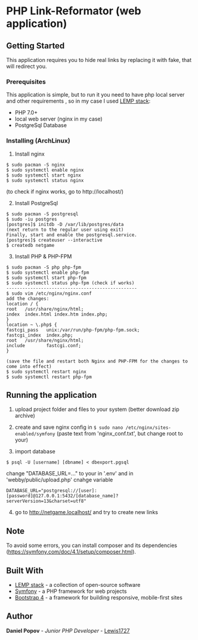 # PHP Link-Reformator (web application)

## Getting Started
This application requires you to hide real links by replacing it with fake, that will redirect you.

### Prerequisites
This application is simple, but to run it you need to have php local server and other requirements , so in my case I used [LEMP stack](https://www.digitalocean.com/community/tutorials/what-is-lemp):
* PHP 7.0+
* local web server (nginx in my case)
* PostgreSql Database

### Installing (ArchLinux)

1. Install nginx
```
$ sudo pacman -S nginx
$ sudo systemctl enable nginx
$ sudo systemctl start nginx
$ sudo systemctl status nginx
```
(to check if nginx works, go to http://localhost/)

2. Install PostgreSql 
```
$ sudo pacman -S postgresql
$ sudo -iu postgres
[postgres]$ initdb -D /var/lib/postgres/data
(next return to the regular user using exit)
Finally, start and enable the postgresql.service.
[postgres]$ createuser --interactive
$ createdb netgame

```

3) Install PHP & PHP-FPM
```
$ sudo pacman -S php php-fpm
$ sudo systemctl enable php-fpm
$ sudo systemctl start php-fpm
$ sudo systemctl status php-fpm (check if works)
-------------------------------------------------
$ sudo vim /etc/nginx/nginx.conf
add the changes: 
location / {
root   /usr/share/nginx/html;
index  index.html index.htm index.php;
}
location ~ \.php$ {
fastcgi_pass   unix:/var/run/php-fpm/php-fpm.sock;
fastcgi_index  index.php;
root   /usr/share/nginx/html;
include        fastcgi.conf;
}

(save the file and restart both Nginx and PHP-FPM for the changes to come into effect)
$ sudo systemctl restart nginx
$ sudo systemctl restart php-fpm
```

## Running the application

1) upload project folder and files to your system (better download zip archive)

2) create and save nginx config in 
```$ sudo nano /etc/nginx/sites-enabled/symfony```
(paste text from 'nginx_conf.txt', but change root to your)

3) import database 
```
$ psql -U [username] [dbname] < dbexport.pgsql
```
  change "DATABASE_URL=..." to your in '.env' and in 'webby/public/upload.php' cnahge variable 
```
DATABASE_URL="postgresql://[user]:[password]@127.0.0.1:5432/[database_name]?serverVersion=13&charset=utf8"
```

4) go to http://netgame.localhost/ and try to create new links 

## Note

To avoid some errors, you can install composer and its dependencies (https://symfony.com/doc/4.1/setup/composer.html).

## Built With

* [LEMP stack](https://www.linuxtechi.com/install-lemp-stack-on-arch-linux/) - a collection of open-source software
* [Symfony](https://symfony.com/) - a PHP framework for web projects
* [Bootstrap 4](https://getbootstrap.com/docs/4.0/getting-started/introduction/) - a framework for building responsive, mobile-first sites

## Author

**Daniel Popov** - *Junior PHP Developer* - [Lewis1727](https://github.com/Lewis1727)

